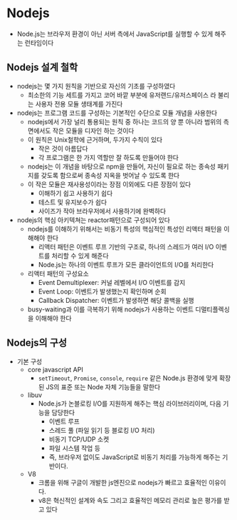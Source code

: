 # Nodejs

- Node.js는 브라우저 환경이 아닌 서버 측에서 JavaScript를 실행할 수 있게 해주는 런타임이다

## Nodejs 설계 철학

- nodejs는 몇 가지 원칙을 기반으로 자신의 기초를 구성하였다
  - 최소한의 기능 세트를 가지고 코어 바깥 부분에 유저랜드/유저스페이스 라 불리는 사용자 전용 모듈 생태계를 가진다
- nodejs는 프로그램 코드를 구성하는 기본적인 수단으로 모듈 개념을 사용한다
  - nodejs에서 가장 널리 통용되는 원칙 중 하나는 코드의 양 뿐 아니라 범위의 측면에서도 작은 모듈을 디자인 하는 것이다
  - 이 원칙은 Unix철학에 근거하며, 두가지 수칙이 있다
    - 작은 것이 아름답다
    - 각 프로그램은 한 가지 역할만 잘 하도록 만들어야 한다
  - nodejs는 이 개념을 바탕으로 npm을 만들어, 자신이 필요로 하는 종속성 패키지를 갖도록 함으로써 종속성 지옥을 벗어날 수 있도록 한다
  - 이 작은 모듈은 재사용성이라는 장점 이외에도 다른 장점이 있다
    - 이해하기 쉽고 사용하기 쉽다
    - 테스트 및 유지보수가 쉽다
    - 사이즈가 작아 브라우저에서 사용하기에 완벽하다
- nodejs의 핵심 아키텍쳐는 reactor패턴으로 구성되어 있다
    - nodejs를 이해하기 위해서는 비동기 특성의 핵심적인 특성인 리액터 패턴을 이해해야 한다
        - 리액터 패턴은 이벤트 루프 기반의 구조로, 하나의 스레드가 여러 I/O 이벤트를 처리할 수 있게 해준다
        - Node.js는 하나의 이벤트 루프가 모든 클라이언트의 I/O를 처리한다
    - 리액터 패턴의 구성요소
        - Event Demultiplexer: 커널 레벨에서 I/O 이벤트를 감지
        - Event Loop: 이벤트가 발생했는지 확인하며 순회
        - Callback Dispatcher: 이벤트가 발생하면 해당 콜백을 실행
    - busy-waiting과 이를 극복하기 위해 nodejs가 사용하는 이벤트 디멀티플렉싱을 이해해야 한다

## Nodejs의 구성

- 기본 구성
  - core javascript API
    - `setTimeout`, `Promise`, `console`, `require` 같은 Node.js 환경에 맞게 확장된 JS의 표준 또는 Node 자체 기능들을 말한다
  - libuv
    - Node.js가 논블로킹 I/O를 지원하게 해주는 핵심 라이브러리이며, 다음 기능을 담당한다
        - 이벤트 루프
        - 스레드 풀 (파일 읽기 등 블로킹 I/O 처리)
        - 비동기 TCP/UDP 소켓
        - 파일 시스템 작업 등
        - 즉, 브라우저 없이도 JavaScript로 비동기 처리를 가능하게 해주는 기반이다.
  - V8
    - 크롬을 위해 구글이 개발한 js엔진으로 nodejs가 빠르고 효율적인 이유이다.
    - v8은 혁신적인 설계와 속도 그리고 효율적인 메모리 관리로 높은 평가를 받고 있다